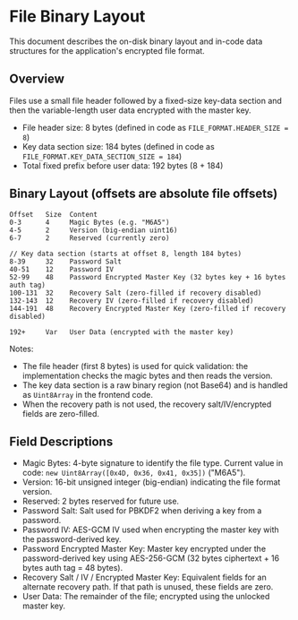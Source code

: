 # File Binary Layout

This document describes the on-disk binary layout and in-code data structures for the application's encrypted file format.

## Overview

Files use a small file header followed by a fixed-size key-data section and then the variable-length user data encrypted with the master key.

- File header size: 8 bytes (defined in code as `FILE_FORMAT.HEADER_SIZE = 8`)
- Key data section size: 184 bytes (defined in code as `FILE_FORMAT.KEY_DATA_SECTION_SIZE = 184`)
- Total fixed prefix before user data: 192 bytes (8 + 184)

## Binary Layout (offsets are absolute file offsets)

```text
Offset   Size  Content
0-3      4     Magic Bytes (e.g. "M6A5")
4-5      2     Version (big-endian uint16)
6-7      2     Reserved (currently zero)

// Key data section (starts at offset 8, length 184 bytes)
8-39     32    Password Salt
40-51    12    Password IV
52-99    48    Password Encrypted Master Key (32 bytes key + 16 bytes auth tag)
100-131  32    Recovery Salt (zero-filled if recovery disabled)
132-143  12    Recovery IV (zero-filled if recovery disabled)
144-191  48    Recovery Encrypted Master Key (zero-filled if recovery disabled)

192+     Var   User Data (encrypted with the master key)
```

Notes:
- The file header (first 8 bytes) is used for quick validation: the implementation checks the magic bytes and then reads the version.
- The key data section is a raw binary region (not Base64) and is handled as `Uint8Array` in the frontend code.
- When the recovery path is not used, the recovery salt/IV/encrypted fields are zero-filled.

## Field Descriptions

- Magic Bytes: 4-byte signature to identify the file type. Current value in code: `new Uint8Array([0x4D, 0x36, 0x41, 0x35])` ("M6A5").
- Version: 16-bit unsigned integer (big-endian) indicating the file format version.
- Reserved: 2 bytes reserved for future use.
- Password Salt: Salt used for PBKDF2 when deriving a key from a password.
- Password IV: AES-GCM IV used when encrypting the master key with the password-derived key.
- Password Encrypted Master Key: Master key encrypted under the password-derived key using AES-256-GCM (32 bytes ciphertext + 16 bytes auth tag = 48 bytes).
- Recovery Salt / IV / Encrypted Master Key: Equivalent fields for an alternate recovery path. If that path is unused, these fields are zero.
- User Data: The remainder of the file; encrypted using the unlocked master key.

